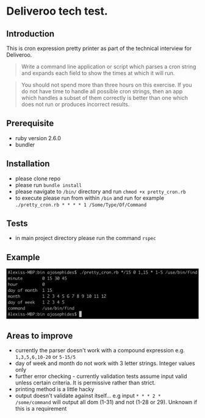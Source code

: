 # Deliveroo tech test.

## Introduction
This is cron expression pretty printer as part of the technical interview for Deliveroo.

> Write a command line application or script which parses a cron string and expands each field to show the times at which it will run.

>You should not spend more than three hours on this exercise. If you do not have time to handle all possible cron strings, then an app which handles a subset of them correctly is better than one which does not run or produces incorrect results.

## Prerequisite
* ruby version 2.6.0
* bundler

## Installation
* please clone repo
* please run `bundle install`
* please navigate to `/bin/` directory and run `chmod +x pretty_cron.rb`
* to execute please run from within `/bin` and run for example `./pretty_cron.rb * * * * 1 /Some/Type/Of/Command`

## Tests
* in main project directory please run the command `rspec`

## Example
![example](https://github.com/ajosephides/pretty-cron-parser/blob/master/public/cron_parser_working_example_screenshot.png)

## Areas to improve
* currently the parser doesn't work with a compound expression e.g. `1,3,5,6,10-20`  or  `5-15/5`
* day of week and month do not work with 3 letter strings. Integer values only
* further error checking - currently validation tests assume input valid unless certain criteria. It is permissive rather than strict.
* printing method is a little hacky
* output doesn't validate against itself... e.g input `* * * 2 * /some/command` will output all dom (1-31) and not (1-28 or 29). Unknown if this is a requirement